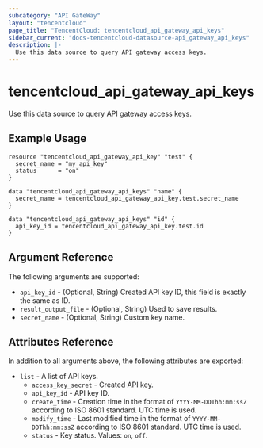 ```yaml
---
subcategory: "API GateWay"
layout: "tencentcloud"
page_title: "TencentCloud: tencentcloud_api_gateway_api_keys"
sidebar_current: "docs-tencentcloud-datasource-api_gateway_api_keys"
description: |-
  Use this data source to query API gateway access keys.
---
```


# tencentcloud_api_gateway_api_keys

Use this data source to query API gateway access keys.

## Example Usage

```hcl
resource "tencentcloud_api_gateway_api_key" "test" {
  secret_name = "my_api_key"
  status      = "on"
}

data "tencentcloud_api_gateway_api_keys" "name" {
  secret_name = tencentcloud_api_gateway_api_key.test.secret_name
}

data "tencentcloud_api_gateway_api_keys" "id" {
  api_key_id = tencentcloud_api_gateway_api_key.test.id
}
```

## Argument Reference

The following arguments are supported:

* `api_key_id` - (Optional, String) Created API key ID, this field is exactly the same as ID.
* `result_output_file` - (Optional, String) Used to save results.
* `secret_name` - (Optional, String) Custom key name.

## Attributes Reference

In addition to all arguments above, the following attributes are exported:

* `list` - A list of API keys.
  * `access_key_secret` - Created API key.
  * `api_key_id` - API key ID.
  * `create_time` - Creation time in the format of `YYYY-MM-DDThh:mm:ssZ` according to ISO 8601 standard. UTC time is used.
  * `modify_time` - Last modified time in the format of `YYYY-MM-DDThh:mm:ssZ` according to ISO 8601 standard. UTC time is used.
  * `status` - Key status. Values: `on`, `off`.


